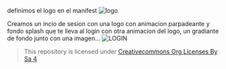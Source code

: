 definimos el logo en el manifest
![logo](img/logo.png)

Creamos un incio de sesion con una logo con animacion parpadeante y fondo splash que te lleva al login con otra animacion del logo, un gradiante de fondo junto con una imagen...
![LOGIN](img/inicio.gif)


>This repository is licensed under
>[Creativecommons Org Licenses By Sa 4](http://creativecommons.org/licenses/by-sa/4.0/)